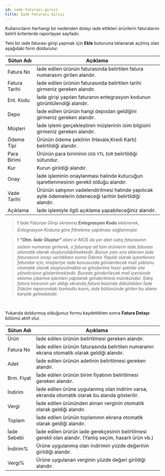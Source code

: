 ```yaml
---
id: iade-faturasi-girisi
title: İade Faturası Girişi
---
```


Kullanıcıların herhangi bir nedenden dolayı iade ettikleri ürünlerin faturalarını belirli kriterlerde raporlayan sayfadır.

Yeni bir iade faturası girişi yapmak için **Ekle**  butonuna tıklanarak açılmış olan aşağıdaki form doldurulur.

|Sütun Adı |Açıklama|
|--|--|
|Fatura No|İade edilen ürünün faturasında belirtilen fatura numarasını girilen alandır.|
|Fatura Tarihi |İade edilen ürünün faturasında belirtilen tarihi girmeniz gereken alandır.|
|Ent. Kodu|İade girişi yapılan faturanın entegrasyon kodunun görüntülendiği alandır.|
|Depo|İade edilen ürünün hangi depodan geldiğini girmeniz gereken alandır.|
|Müşteri|İade işlemi gerçekleştiren müşterinin isim bilgisini girmeniz gereken alandır.|
|Ödeme Tipi |Ürünün ödeme şeklinin (Havale,Kredi Kartı) belirtildiği alandır.|
|Para Birimi |Ürünün para biriminin <code>USD</code> <code>YTL</code> <code>EUR</code> belirtildiği sütundur.|
|Kur|Kurun girildiği alandır.|
|Onay|İade işleminin onaylanması halinde kutucuğun işaretlenmesinin gerekli olduğu alandır.|
|Vade Tarihi|Ürünün satışının vadelendirilmesi halinde yapılıcak aylık ödemelerin ödeneceği tarihin belirtildiği alandır.|
|Açıklama|İade işlemiyle ilgili açıklama yapabileceğiniz alandır.|

>❗️ _İade Faturası Girişi ekranına **Entegrasyon Kodu** eklenerek, Entegrasyon Koduna göre filtreleme yapılması sağlanmıştır._

>❗️ _**"Otm. İade Oluştur"** alanı e-MOS da yer alan satış faturasının sistem numarası girilerek, o faturaya ait tüm ürünlerin iade faturası otomatik olarak oluşturulabilmektedir.
Bunun yanı sıra eklenen iade faturasının onayı verildikten sonra Ödeme Yapıldı olarak işaretlenen faturalar için, müşteriye iade konusunda gönderilecek mail şablonu otomatik olarak oluşturulmakta ve gönderime hazır şekilde site yöneticisine gösterilmektedir. Burada gönderilecek mail içerisinde ekleme çıkarma işlemleri yapılarak gönderilmesi mümkündür. 
Satış fatura listesinin yer aldığı ekranda fatura bazında dökülebilen İade Döküm raporundaki barkodlu kısım, iade bölümünde girilen bu alana karşılık gelmektedir._

<br>

Yukarıda doldurmuş olduğunuz formu kaydettikten sonra **Fatura Detayı** bölümü aktif olur.


|Sütun Adı |Açıklama|
|--|--|
|Ürün|İade edilen ürünün belirtilmesi gereken alandır.|
|Fatura No|İade edilen ürünün faturasında belirtilen numaranın ekrana otomatik olarak geldiği alandır.|
|Adet|İade edilen ürünün adetinin belirtilmesi gereken alandır.|
|Brm. Fiyat|İade edilen ürünün birim fiyatının belirtilmesi gereken alandır.|
|İndirim|İade edilen ürüne uygulanmış olan indirim varsa, ekranda otomatik olarak bu alanda gösterilir.|
|Vergi|İade edilen ürününden alınan verginin otomatik olarak geldiği alandır.|
|Toplam|İade edilen ürünün toplamının ekrana otomatik olarak geldiği alandır.|
|İade Sebebi|İade edilen ürürün iade gerekçesinin belirtilmesi gerekli olan alandır. (Yanlış seçim, hasarlı ürün vb.)|
|İndirim%|Ürüne uygulanmış olan indirimin yüzde değerinin girildiği alandır.|
|Vergi%|Ürüne uygulanan verginin yüzde değeri girildiği alandır.|
